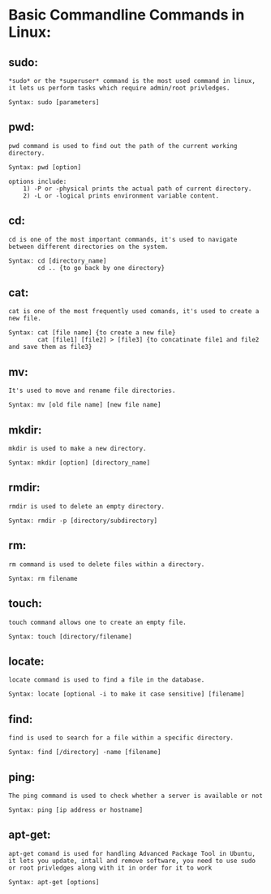 # Basic Commandline Commands in Linux:

## sudo:
    *sudo* or the *superuser* command is the most used command in linux, it lets us perform tasks which require admin/root privledges. 

    Syntax: sudo [parameters]
## pwd:
    pwd command is used to find out the path of the current working directory.
    
    Syntax: pwd [option]

    options include:
        1) -P or -physical prints the actual path of current directory.
        2) -L or -logical prints environment variable content.
## cd:
    cd is one of the most important commands, it's used to navigate between different directories on the system.

    Syntax: cd [directory_name]
            cd .. {to go back by one directory}
## cat:
    cat is one of the most frequently used comands, it's used to create a new file.

    Syntax: cat [file name] {to create a new file}
            cat [file1] [file2] > [file3] {to concatinate file1 and file2 and save them as file3}
## mv:
    It's used to move and rename file directories.

    Syntax: mv [old file name] [new file name]
## mkdir:
    mkdir is used to make a new directory.

    Syntax: mkdir [option] [directory_name]
## rmdir: 
    rmdir is used to delete an empty directory.

    Syntax: rmdir -p [directory/subdirectory]
## rm:
    rm command is used to delete files within a directory.

    Syntax: rm filename
## touch:
    touch command allows one to create an empty file.

    Syntax: touch [directory/filename]
## locate:
    locate command is used to find a file in the database.

    Syntax: locate [optional -i to make it case sensitive] [filename]
## find:
    find is used to search for a file within a specific directory.

    Syntax: find [/directory] -name [filename]
## ping:
    The ping command is used to check whether a server is available or not

    Syntax: ping [ip address or hostname]
## apt-get:
    apt-get comand is used for handling Advanced Package Tool in Ubuntu, it lets you update, intall and remove software, you need to use sudo or root privledges along with it in order for it to work 

    Syntax: apt-get [options]
